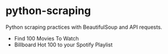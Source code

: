 # python-scraping
Python scraping practices with BeautifulSoup and API requests. 

* Find 100 Movies To Watch
* Billboard Hot 100 to your Spotify Playlist
